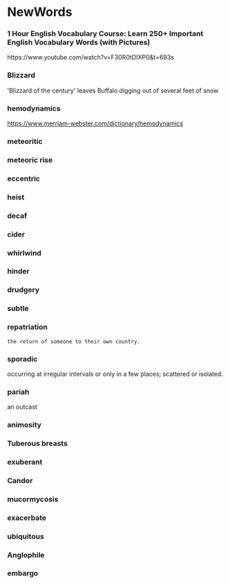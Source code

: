 # NewWords

<h3>1 Hour English Vocabulary Course: Learn 250+ Important English Vocabulary Words (with Pictures)</h3>
https://www.youtube.com/watch?v=F30R0tDIXP0&t=693s

<h3> Blizzard </h3>
'Blizzard of the century' leaves Buffalo digging out of several feet of snow

<h3> hemodynamics </h3>

https://www.merriam-webster.com/dictionary/hemodynamics

<h3> meteoritic </h3>

<h3> meteoric rise </h3>

<h3> eccentric </h3>

<h3> heist </h3>

<h3> decaf </h3>

<h3> cider </h3>

<h3> whirlwind </h3>

<h3> hinder </h3>

<h3> drudgery </h3>

<h3> subtle </h3>

<h3> repatriation</h3>

    the return of someone to their own country.

<h3> sporadic</h3>
    occurring at irregular intervals or only in a few places; scattered or isolated.
    
<h3> pariah</h3>
    an outcast
    
<h3> animosity </h3>

<h3> Tuberous breasts </h3>

<h3> exuberant </h3>

<h3> Candor </h3>


<h3> mucormycosis </h3>


<h3> exacerbate </h3>


<h3> ubiquitous </h3>

<h3> Anglophile </h3>

<h3> embargo </h3>
